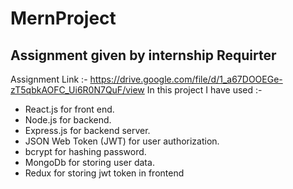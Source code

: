 # MernProject
## Assignment given by internship Requirter 
Assignment Link :- https://drive.google.com/file/d/1_a67DOOEGe-zT5qbkAOFC_Ui6R0N7QuF/view
  In this project I have used :-
 - React.js for front end.
 - Node.js for backend.
 - Express.js for backend server.
 - JSON Web Token (JWT) for user authorization.
 - bcrypt for hashing password.
 - MongoDb for storing user data.
 - Redux for storing jwt token in frontend
